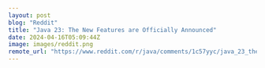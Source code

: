 ```yaml
---
layout: post
blog: "Reddit"
title: "Java 23: The New Features are Officially Announced"
date: 2024-04-16T05:09:44Z
image: images/reddit.png
remote_url: "https://www.reddit.com/r/java/comments/1c57yyc/java_23_the_new_features_are_officially_announced/"
---
```

